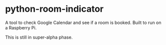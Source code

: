# python-room-indicator

A tool to check Google Calendar and see if a room is booked. Built to run on a Raspberry Pi.

This is still in super-alpha phase.
